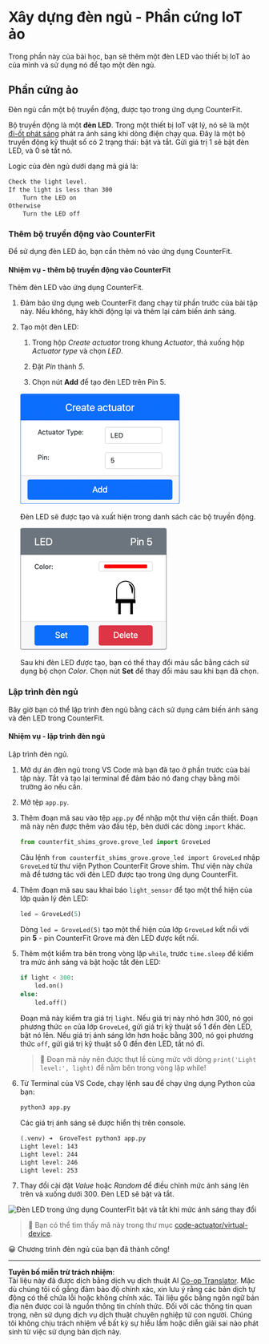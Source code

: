<!--
CO_OP_TRANSLATOR_METADATA:
{
  "original_hash": "9c640f93263fd9adbfda920739e09feb",
  "translation_date": "2025-08-27T22:33:04+00:00",
  "source_file": "1-getting-started/lessons/3-sensors-and-actuators/virtual-device-actuator.md",
  "language_code": "vi"
}
-->
# Xây dựng đèn ngủ - Phần cứng IoT ảo

Trong phần này của bài học, bạn sẽ thêm một đèn LED vào thiết bị IoT ảo của mình và sử dụng nó để tạo một đèn ngủ.

## Phần cứng ảo

Đèn ngủ cần một bộ truyền động, được tạo trong ứng dụng CounterFit.

Bộ truyền động là một **đèn LED**. Trong một thiết bị IoT vật lý, nó sẽ là một [đi-ốt phát sáng](https://wikipedia.org/wiki/Light-emitting_diode) phát ra ánh sáng khi dòng điện chạy qua. Đây là một bộ truyền động kỹ thuật số có 2 trạng thái: bật và tắt. Gửi giá trị 1 sẽ bật đèn LED, và 0 sẽ tắt nó.

Logic của đèn ngủ dưới dạng mã giả là:

```output
Check the light level.
If the light is less than 300
    Turn the LED on
Otherwise
    Turn the LED off
```

### Thêm bộ truyền động vào CounterFit

Để sử dụng đèn LED ảo, bạn cần thêm nó vào ứng dụng CounterFit.

#### Nhiệm vụ - thêm bộ truyền động vào CounterFit

Thêm đèn LED vào ứng dụng CounterFit.

1. Đảm bảo ứng dụng web CounterFit đang chạy từ phần trước của bài tập này. Nếu không, hãy khởi động lại và thêm lại cảm biến ánh sáng.

1. Tạo một đèn LED:

    1. Trong hộp *Create actuator* trong khung *Actuator*, thả xuống hộp *Actuator type* và chọn *LED*.

    1. Đặt *Pin* thành *5*.

    1. Chọn nút **Add** để tạo đèn LED trên Pin 5.

    ![Cài đặt đèn LED](../../../../../translated_images/counterfit-create-led.ba9db1c9b8c622a635d6dfae5cdc4e70c2b250635bd4f0601c6cf0bd22b7ba46.vi.png)

    Đèn LED sẽ được tạo và xuất hiện trong danh sách các bộ truyền động.

    ![Đèn LED đã được tạo](../../../../../translated_images/counterfit-led.c0ab02de6d256ad84d9bad4d67a7faa709f0ea83e410cfe9b5561ef0cef30b1c.vi.png)

    Sau khi đèn LED được tạo, bạn có thể thay đổi màu sắc bằng cách sử dụng bộ chọn *Color*. Chọn nút **Set** để thay đổi màu sau khi bạn đã chọn.

### Lập trình đèn ngủ

Bây giờ bạn có thể lập trình đèn ngủ bằng cách sử dụng cảm biến ánh sáng và đèn LED trong CounterFit.

#### Nhiệm vụ - lập trình đèn ngủ

Lập trình đèn ngủ.

1. Mở dự án đèn ngủ trong VS Code mà bạn đã tạo ở phần trước của bài tập này. Tắt và tạo lại terminal để đảm bảo nó đang chạy bằng môi trường ảo nếu cần.

1. Mở tệp `app.py`.

1. Thêm đoạn mã sau vào tệp `app.py` để nhập một thư viện cần thiết. Đoạn mã này nên được thêm vào đầu tệp, bên dưới các dòng `import` khác.

    ```python
    from counterfit_shims_grove.grove_led import GroveLed
    ```

    Câu lệnh `from counterfit_shims_grove.grove_led import GroveLed` nhập `GroveLed` từ thư viện Python CounterFit Grove shim. Thư viện này chứa mã để tương tác với đèn LED được tạo trong ứng dụng CounterFit.

1. Thêm đoạn mã sau sau khai báo `light_sensor` để tạo một thể hiện của lớp quản lý đèn LED:

    ```python
    led = GroveLed(5)
    ```

    Dòng `led = GroveLed(5)` tạo một thể hiện của lớp `GroveLed` kết nối với pin **5** - pin CounterFit Grove mà đèn LED được kết nối.

1. Thêm một kiểm tra bên trong vòng lặp `while`, trước `time.sleep` để kiểm tra mức ánh sáng và bật hoặc tắt đèn LED:

    ```python
    if light < 300:
        led.on()
    else:
        led.off()
    ```

    Đoạn mã này kiểm tra giá trị `light`. Nếu giá trị này nhỏ hơn 300, nó gọi phương thức `on` của lớp `GroveLed`, gửi giá trị kỹ thuật số 1 đến đèn LED, bật nó lên. Nếu giá trị ánh sáng lớn hơn hoặc bằng 300, nó gọi phương thức `off`, gửi giá trị kỹ thuật số 0 đến đèn LED, tắt nó đi.

    > 💁 Đoạn mã này nên được thụt lề cùng mức với dòng `print('Light level:', light)` để nằm bên trong vòng lặp while!

1. Từ Terminal của VS Code, chạy lệnh sau để chạy ứng dụng Python của bạn:

    ```sh
    python3 app.py
    ```

    Các giá trị ánh sáng sẽ được hiển thị trên console.

    ```output
    (.venv) ➜  GroveTest python3 app.py 
    Light level: 143
    Light level: 244
    Light level: 246
    Light level: 253
    ```

1. Thay đổi cài đặt *Value* hoặc *Random* để điều chỉnh mức ánh sáng lên trên và xuống dưới 300. Đèn LED sẽ bật và tắt.

![Đèn LED trong ứng dụng CounterFit bật và tắt khi mức ánh sáng thay đổi](../../../../../images/virtual-device-running-assignment-1-1.gif)

> 💁 Bạn có thể tìm thấy mã này trong thư mục [code-actuator/virtual-device](../../../../../1-getting-started/lessons/3-sensors-and-actuators/code-actuator/virtual-device).

😀 Chương trình đèn ngủ của bạn đã thành công!

---

**Tuyên bố miễn trừ trách nhiệm**:  
Tài liệu này đã được dịch bằng dịch vụ dịch thuật AI [Co-op Translator](https://github.com/Azure/co-op-translator). Mặc dù chúng tôi cố gắng đảm bảo độ chính xác, xin lưu ý rằng các bản dịch tự động có thể chứa lỗi hoặc không chính xác. Tài liệu gốc bằng ngôn ngữ bản địa nên được coi là nguồn thông tin chính thức. Đối với các thông tin quan trọng, nên sử dụng dịch vụ dịch thuật chuyên nghiệp từ con người. Chúng tôi không chịu trách nhiệm về bất kỳ sự hiểu lầm hoặc diễn giải sai nào phát sinh từ việc sử dụng bản dịch này.